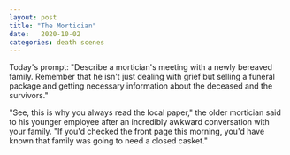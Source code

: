 ```yaml
---
layout: post
title: "The Mortician"
date:   2020-10-02
categories: death scenes
---
```

Today's prompt: "Describe a mortician's meeting with a newly bereaved family. Remember that he isn't just dealing with grief but selling a funeral package and getting necessary information about the deceased and the survivors."

"See, this is why you always read the local paper," the older mortician said to his younger employee after an incredibly awkward conversation with your family. "If you'd checked the front page this morning, you'd have known that family was going to need a closed casket."
